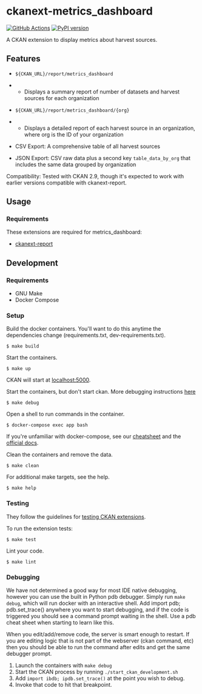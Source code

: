 # ckanext-metrics_dashboard

[![GitHub Actions](https://github.com/GSA/ckanext-metrics_dashboard/actions/workflows/deploy.yml/badge.svg)](https://github.com/GSA/ckanext-metrics_dashboard/actions/workflows/publish.yml)
[![PyPI version](https://badge.fury.io/py/ckanext-metrics_dashboard.svg)](https://badge.fury.io/py/ckanext-metrics_dashboard)

A CKAN extension to display metrics about harvest sources.

## Features

-   `${CKAN_URL}/report/metrics_dashboard`
-   -   Displays a summary report of number of datasets and harvest sources for each organization

-   `${CKAN_URL}/report/metrics_dashboard/{org}`
-   -   Displays a detailed report of each harvest source in an organization, where org is the ID of your organization

-   CSV Export: A comprehensive table of all harvest sources
-   JSON Export: CSV raw data plus a second key `table_data_by_org` that includes the same data grouped by organization

Compatibility: Tested with CKAN 2.9, though it's expected to work with earlier versions compatible with ckanext-report.

## Usage

### Requirements

These extensions are required for metrics_dashboard:

-   [ckanext-report](https://github.com/ckan/ckanext-report/)

## Development

### Requirements

-   GNU Make
-   Docker Compose

### Setup

Build the docker containers. You'll want to do this anytime the dependencies
change (requirements.txt, dev-requirements.txt).

    $ make build

Start the containers.

    $ make up

CKAN will start at [localhost:5000](http://localhost:5000).

Start the containers, but don't start ckan. More debugging instructions [here](#Debugging)

    $ make debug

Open a shell to run commands in the container.

    $ docker-compose exec app bash

If you're unfamiliar with docker-compose, see our
[cheatsheet](https://github.com/GSA/datagov-deploy/wiki/Docker-Best-Practices#cheatsheet)
and the [official docs](https://docs.docker.com/compose/reference/).

Clean the containers and remove the data.

    $ make clean

For additional make targets, see the help.

    $ make help

### Testing

They follow the guidelines for [testing CKAN extensions](https://docs.ckan.org/en/2.8/extensions/testing-extensions.html#testing-extensions).

To run the extension tests:

    $ make test

Lint your code.

    $ make lint

### Debugging

We have not determined a good way for most IDE native debugging, however you can use the built in Python pdb debugger. Simply run `make debug`, which will run docker with an interactive shell. Add import pdb; pdb.set_trace() anywhere you want to start debugging, and if the code is triggered you should see a command prompt waiting in the shell. Use a pdb cheat sheet when starting to learn like this.

When you edit/add/remove code, the server is smart enough to restart. If you are editing logic that is not part of the webserver (ckan command, etc) then you should be able to run the command after edits and get the same debugger prompt.

1. Launch the containers with `make debug`
2. Start the CKAN process by running `./start_ckan_development.sh`
3. Add `import ibdb; ipdb.set_trace()` at the point you wish to debug.
4. Invoke that code to hit that breakpoint.
